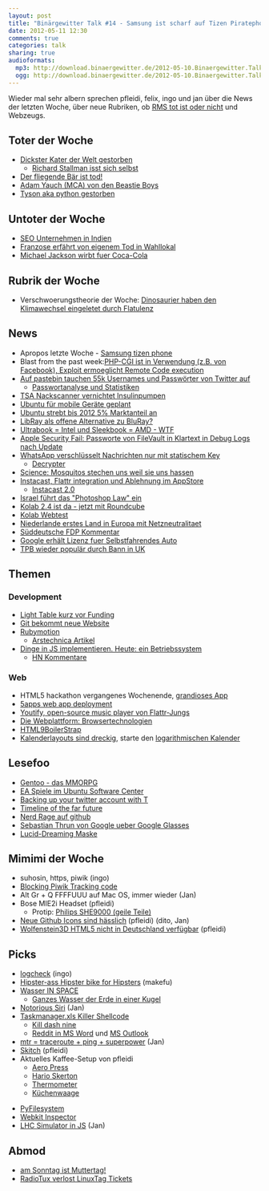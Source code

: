 ```yaml
---
layout: post
title: "Binärgewitter Talk #14 - Samsung ist scharf auf Tizen Piratephone"
date: 2012-05-11 12:30
comments: true
categories: talk
sharing: true
audioformats:
  mp3: http://download.binaergewitter.de/2012-05-10.Binaergewitter.Talk.14.mp3
  ogg: http://download.binaergewitter.de/2012-05-10.Binaergewitter.Talk.14.ogg
---
```

Wieder mal sehr albern sprechen pfleidi, felix, ingo und jan über die News der letzten Woche, über neue Rubriken, ob [RMS tot ist oder nicht](http://www.fsf.org/news/richard-stallman-speech-in-barcelona-canceled) und Webzeugs.

## Toter der Woche

- [Dickster Kater der Welt gestorben](http://www.welt.de/vermischtes/weltgeschehen/article106272957/Dickster-Kater-der-Welt-in-Tierheim-gestorben.html)
    * [Richard Stallman isst sich selbst](http://www.youtube.com/watch?v=I25UeVXrEHQ)
- [Der fliegende Bär ist tod!](http://www.blick.ch/news/ausland/der-fliegende-baer-ist-tot-id1872570.html)
- [Adam Yauch (MCA) von den Beastie Boys](http://de.wikipedia.org/wiki/Adam_Yauch)
- [Tyson aka python gestorben](http://sandhaut.net/blog/index.php?/archives/276-Und-leise-sag-ich-Servus....html)

## Untoter der Woche

- [SEO Unternehmen in Indien](http://www.affiliatetemple.com/google-penguin-creates-mass-unemployment-in-india/)
- [Franzose erfährt von eigenem Tod in Wahllokal](http://www.focus.de/panorama/welt/schreck-im-wahllokal-angeblich-toter-franzose-will-stimmzettel-angeben_aid_748686.html)
- [Michael Jackson wirbt fuer Coca-Cola](http://www.handelsblatt.com/panorama/aus-aller-welt/michael-jackson-ein-toter-macht-noch-einmal-cola-werbung/6590240.html)

## Rubrik der Woche

- Verschwoerungstheorie der Woche: [Dinosaurier haben den Klimawechsel eingeletet durch Flatulenz](http://news.slashdot.org/story/12/05/07/1533225/methane-producing-dinosaurs-may-have-changed-climate)

## News

- Apropos letzte Woche - [Samsung tizen phone](http://www.pro-linux.de/news/1/18352/samsung-praesentiert-tizen-smartphone.html)
- Blast from the past week:[PHP-CGI ist in Verwendung (z.B. von Facebook), Exploit ermoeglicht Remote Code execution](http://www.metasploitminute.com/2012/05/cve-2012-1823-php-cgi-bug.html)
- [Auf pastebin tauchen 55k Usernames und Passwörter von Twitter auf](http://www.airdemon.net/hacker107.html)
    * [Passwortanalyse und Statistiken](http://blog.eset.se/55-000-hacked-twitter-accounts-leaked-or/)
- [TSA Nackscanner vernichtet Insulinpumpen](http://www.abc4.com/content/news/state/story/TSA-diabetes-salt-lake-insulin-savannah/Az-QjubuEUeXMX7LAbC1Xw.cspx)
- [Ubuntu für mobile Geräte geplant](http://www.golem.de/news/canonical-ubuntu-fuer-mobile-geraete-geplant-1205-91631.html)
- [Ubuntu strebt bis 2012 5% Marktanteil an](http://www.pro-linux.de/news/1/18349/ubuntu-peilt-fuenf-prozent-marktanteil-weltweit-an.html)
- [LibRay als offene Alternative zu BluRay?](http://www.golem.de/news/drm-freie-filme-kickstarter-projekt-will-offene-blu-ray-alternative-1205-91593.html)
- [Ultrabook = Intel und Sleekbook = AMD - WTF](http://techland.time.com/2012/05/09/hp-introduces-new-ultrabooks-and-sleekbooks-but-lets-just-call-them-notebooks-shall-we/)
- [Apple Security Fail: Passworte von FileVault in Klartext in Debug Logs nach Update](http://apple.slashdot.org/story/12/05/06/1621216/apple-security-blunder-exposes-lion-login-passwords-in-clear-text)
- [WhatsApp verschlüsselt Nachrichten nur mit statischem Key](http://techie-buzz.com/online-security/whatsapp-security-woes-hardcoded-aes-key-used-for-message-storage.html)
    * [Decrypter](http://www2.unsec.net/whatsapp/)
- [Science: Mosquitos stechen uns weil sie uns hassen](http://www.theonion.com/articles/mosquitoes-dont-even-need-to-bite-us-study-shows,28084/)
- [Instacast, Flattr integration und Ablehnung im AppStore](http://vemedio.com/blog/posts/instacast-hd-rejected-over-flattr-integration)
    * [Instacast 2.0](http://vemedio.com/blog/instacast/instacast-2-0-available)
- [Israel führt das "Photoshop Law" ein](http://science.slashdot.org/story/12/05/09/1842227/israel-passes-photoshop-law-to-combat-anorexia)
- [Kolab 2.4 ist da - jetzt mit Roundcube](http://kolabsys.com/)
 - [Kolab Webtest](https://webmail.klab.cc/)
- [Niederlande erstes Land in Europa mit Netzneutralitaet](https://www.bof.nl/2012/05/08/netherlands-first-country-in-europe-with-net-neutrality/)
- [Süddeutsche FDP Kommentar](http://www.sueddeutsche.de/politik/kubicki-lindner-co-die-fdp-scheintot-und-aufgeblasen-1.1350410)
- [Google erhält Lizenz fuer Selbstfahrendes Auto](http://arstechnica.com/tech-policy/news/2012/05/google-gets-license-to-test-drive-autonomous-cars-on-nevada-roads.ars)
- [TPB wieder populär durch Bann in UK](http://www.neowin.net/news/the-pirate-bay-big-jump-in-traffic-following-uk-isp-ban)

## Themen

### Development

- [Light Table kurz vor Funding](http://www.kickstarter.com/projects/306316578/light-table)
- [Git bekommt neue Website](https://github.com/blog/1125-new-git-homepage)
- [Rubymotion](http://merbist.com/2012/05/04/macruby-on-ios-rubymotion-review/)
    * [Arstechnica Artikel](http://arstechnica.com/business/news/2012/05/exclusive-building-ruby-ios-applications-with-rubymotion.ars)
- [Dinge in JS implementieren. Heute: ein Betriebssystem](https://github.com/charliesome/jsos)
    * [HN Kommentare](http://news.ycombinator.com/item?id=3938811)

### Web

- HTML5 hackathon vergangenes Wochenende, [grandioses App](http://soundscape.nodester.com)
- [5apps web app deployment](http://5apps.com)
- [Youtify, open-source music player von Flattr-Jungs](http://youtify.com)
- [Die Webplattform: Browsertechnologien](http://platform.html5.org)
- [HTML9BoilerStrap](http://html9responsiveboilerstrapjs.com/)
- [Kalenderlayouts sind dreckig](http://www.marco.org/2010/03/28/more-ideas-than-time-logarithmic-calendar-view), starte den [logarithmischen Kalender](http://github.com/jancborchardt/focalendar)

## Lesefoo

- [Gentoo - das MMORPG](http://www.heise.de/open/news/foren/S-Ich-spiele-das-MMORPG-Gentoo/forum-227930/msg-21793161/read/)
- [EA Spiele im Ubuntu Software Center](http://www.pro-linux.de/news/1/18355/ea-vertreibt-spiele-ueber-das-ubuntu-software-center.html)
- [Backing up your twitter account with T](http://blog.jphpsf.com/2012/05/07/backing-up-your-twitter-account-with-t/)
- [Timeline of the far future](http://en.wikipedia.org/wiki/Timeline_of_the_far_future)
- [Nerd Rage auf github](https://github.com/joyent/node/pull/1580)
- [Sebastian Thrun von Google ueber Google Glasses](http://www.charlierose.com/view/interview/12321)
- [Lucid-Dreaming Maske](http://www.kickstarter.com/projects/1047510073/remee-the-rem-enhancing-lucid-dreaming-mask)

## Mimimi der Woche

* suhosin, https, piwik (ingo)
* [Blocking Piwik Tracking code](http://piwik.org/docs/javascript-tracking/#toc-asynchronous-tracking)
* Alt Gr + Q FFFFUUU auf Mac OS, immer wieder (Jan)
* Bose MIE2i Headset (pfleidi)
  * Protip: [Philips SHE9000 (geile Teile)](http://www.amazon.de/Philips-SHE9000-Kopfh%C3%B6rer-Metallgeh%C3%A4use-schwarz/dp/B004NROUBQ)
* [Neue Github Icons sind hässlich](https://github.com/blog/1135-the-making-of-octicons) (pfleidi) (dito, Jan)
* [Wolfenstein3D HTML5 nicht in Deutschland verfügbar](http://wolfenstein.bethsoft.com/) (pfleidi)


## Picks

* [logcheck](http://logcheck.org/) (ingo)
* [Hipster-ass Hipster bike for Hipsters](https://i.imgur.com/wdmu0.jpg) (makefu)
* [Wasser IN SPACE](http://www.golem.de/news/raumfahrt-wasser-wabert-im-weltall-1205-91621.html)
  * [Ganzes Wasser der Erde in einer Kugel](ga.water.usgs.gov/edu/2010/pictures/full-size/global-water-volume-large.jpg)
* [Notorious Siri](http://robb.is/working-on/notorious-siri/) (Jan)
* [Taskmanager.xls Killer Shellcode](http://blog.didierstevens.com/2012/05/01/update-taskmanager-xls-v0-1-3-killer-shellcode/)
    - [Kill dash nine](http://www.monzy.com/intro/killdashnine_lyrics.html)
   * [Reddit in MS Word](http://msworddit.com) und [MS Outlook](http://msoutlookit.com)
* [mtr = traceroute + ping + superpower](http://www.commandlinefu.com/commands/view/1132/mtr-better-than-traceroute-and-ping-combined) (Jan)
* [Skitch](http://skitch.com) (pfleidi)
* Aktuelles Kaffee-Setup von pfleidi
    - [Aero Press](https://www.amazon.de/dp/B000GXZ2GS/ref=as_li_ss_til?tag=retinacast-21)
    - [Hario Skerton](http://www.coffeecircle.com/hario-skerton-kaffeemuehle)
    - [Thermometer](https://www.amazon.de/dp/B001BROOO4/ref=as_li_ss_til?tag=retinacast-21)
    - [Küchenwaage](https://www.amazon.de/dp/B000NZEB98/ref=as_li_ss_til?tag=retinacast-21)
- [PyFilesystem](http://code.google.com/p/pyfilesystem/)
- [Webkit Inspector](http://jtaby.com/2012/04/23/modern-web-development-part-1.html)
- [LHC Simulator in JS](http://www.nihilogic.dk/labs/lhc_simulation/) (Jan)


## Abmod

- [am Sonntag ist Muttertag!](http://www.youtube.com/watch?v=X0DeIqJm4vM)
- [RadioTux verlost LinuxTag Tickets](http://www.radiotux.de/index.php?/archives/7958-RadioTux-Sendung-April-2012.html)
